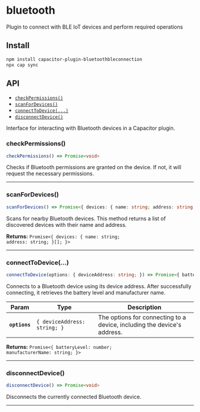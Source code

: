 # bluetooth

Plugin to connect with BLE IoT devices and perform required operations

## Install

```bash
npm install capacitor-plugin-bluetoothbleconnection
npx cap sync
```

## API

<docgen-index>

* [`checkPermissions()`](#checkpermissions)
* [`scanForDevices()`](#scanfordevices)
* [`connectToDevice(...)`](#connecttodevice)
* [`disconnectDevice()`](#disconnectdevice)

</docgen-index>

<docgen-api>
<!--Update the source file JSDoc comments and rerun docgen to update the docs below-->

Interface for interacting with Bluetooth devices in a Capacitor plugin.

### checkPermissions()

```typescript
checkPermissions() => Promise<void>
```

Checks if Bluetooth permissions are granted on the device.
If not, it will request the necessary permissions.

--------------------


### scanForDevices()

```typescript
scanForDevices() => Promise<{ devices: { name: string; address: string; }[]; }>
```

Scans for nearby Bluetooth devices.
This method returns a list of discovered devices with their name and address.

**Returns:** <code>Promise&lt;{ devices: { name: string; address: string; }[]; }&gt;</code>

--------------------


### connectToDevice(...)

```typescript
connectToDevice(options: { deviceAddress: string; }) => Promise<{ batteryLevel: number; manufacturerName: string; }>
```

Connects to a Bluetooth device using its device address.
After successfully connecting, it retrieves the battery level and manufacturer name.

| Param         | Type                                    | Description                                                             |
| ------------- | --------------------------------------- | ----------------------------------------------------------------------- |
| **`options`** | <code>{ deviceAddress: string; }</code> | The options for connecting to a device, including the device's address. |

**Returns:** <code>Promise&lt;{ batteryLevel: number; manufacturerName: string; }&gt;</code>

--------------------


### disconnectDevice()

```typescript
disconnectDevice() => Promise<void>
```

Disconnects the currently connected Bluetooth device.

--------------------

</docgen-api>
